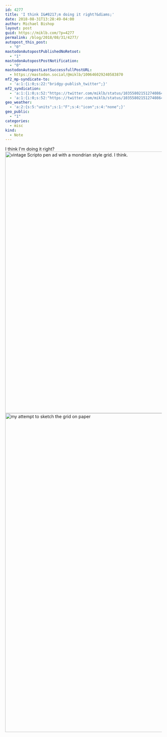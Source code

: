 ```yaml
---
id: 4277
title: 'I think I&#8217;m doing it right?&diams;'
date: 2018-08-31T13:28:49-04:00
author: Michael Bishop
layout: post
guid: https://miklb.com/?p=4277
permalink: /blog/2018/08/31/4277/
autopost_this_post:
  - "0"
mastodonAutopostPublishedNoRetoot:
  - "1"
mastodonAutopostPostNotification:
  - "0"
mastodonAutopostLastSuccessfullPostURL:
  - https://mastodon.social/@miklb/100646029240583870
mf2_mp-syndicate-to:
  - 'a:1:{i:0;s:22:"bridgy-publish_twitter";}'
mf2_syndication:
  - 'a:1:{i:0;s:52:"https://twitter.com/miklb/status/1035580215127408640";}'
  - 'a:1:{i:0;s:52:"https://twitter.com/miklb/status/1035580215127408640";}'
geo_weather:
  - 'a:2:{s:5:"units";s:1:"F";s:4:"icon";s:4:"none";}'
geo_public:
  - "1"
categories:
  - misc
kind:
  - Note
---
```

I think I'm doing it right? <img src="https://miklb.com/content/uploads/2018/08/wsi-imageoptim-grid_modrian_vintage_ad-1024x1024.jpg" alt="vintage Scripto pen ad with a mondrian style grid. I think. " width="840" height="840" class="u-photo alignnone size-large wp-image-4278" />
<img src="https://miklb.com/content/uploads/2018/08/wsi-imageoptim-grid_sketch-768x1024.jpg" alt="my attempt to sketch the grid on paper" width="768" height="1024" class="u-photo alignnone size-large wp-image-4279" />